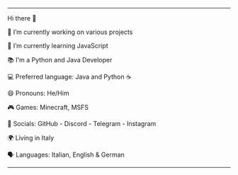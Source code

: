 
--------------------------------------------

Hi there 👋

🔭 I’m currently working on various projects

🌱 I’m currently learning JavaScript

📚 I'm a Python and Java Developer

💻 Preferred language: Java and Python ☕

😄 Pronouns: He/Him

🎮 Games: Minecraft, MSFS

👥 Socials: GitHub - Discord - Telegram - Instagram

🌍 Living in Italy

🗣 Languages: Italian, English & German

--------------------------------------------
